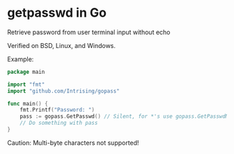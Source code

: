 # getpasswd in Go

Retrieve password from user terminal input without echo

Verified on BSD, Linux, and Windows.

Example:
```go
package main

import "fmt"
import "github.com/Intrising/gopass"

func main() {
	fmt.Printf("Password: ")
	pass := gopass.GetPasswd() // Silent, for *'s use gopass.GetPasswdMasked()
    // Do something with pass
}
```

Caution: Multi-byte characters not supported!
